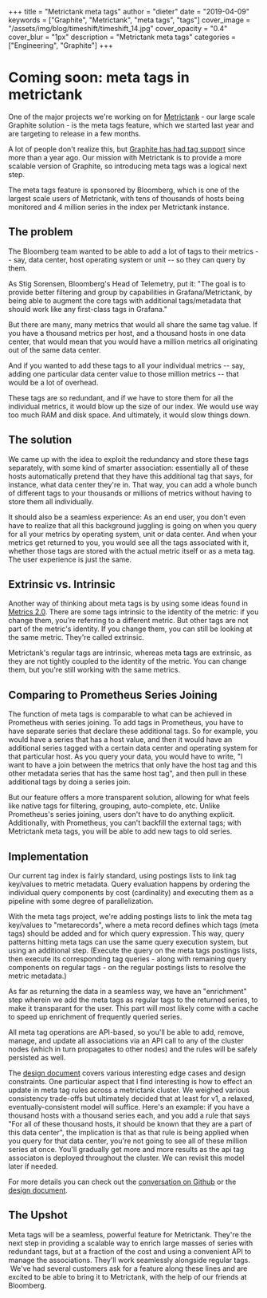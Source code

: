 +++
title = "Metrictank meta tags"
author = "dieter"
date = "2019-04-09"
keywords = ["Graphite", "Metrictank", "meta tags", "tags"]
cover_image = "/assets/img/blog/timeshift/timeshift_14.jpg"
cover_opacity = "0.4"
cover_blur = "1px"
description = "Metrictank meta tags"
categories = ["Engineering", "Graphite"]
+++

# Coming soon: meta tags in metrictank

One of the major projects we're working on for [Metrictank](https://github.com/grafana/metrictank/) - our large scale Graphite solution - is the meta tags feature, which we started last year and are targeting to release in a few months.

A lot of people don't realize this, but [Graphite has had tag support](https://grafana.com/blog/2018/01/11/graphite-1.1-teaching-an-old-dog-new-tricks/) since more than a year ago.
Our mission with Metrictank is to provide a more scalable version of Graphite, so introducing meta tags was a logical next step. 

The meta tags feature is sponsored by Bloomberg, which is one of the largest scale users of Metrictank, with tens of thousands of hosts being monitored and 4 million series in the index per Metrictank instance. 

## The problem

The Bloomberg team wanted to be able to add a lot of tags to their metrics -- say, data center, host operating system or unit -- so they can query by them. 

As Stig Sorensen, Bloomberg's Head of Telemetry, put it: "The goal is to provide better filtering and group by capabilities in Grafana/Metrictank, by being able to augment the core tags with additional tags/metadata that should work like any first-class tags in Grafana."

But there are many, many metrics that would all share the same tag value. If you have a thousand metrics per host, and a thousand hosts in one data center, that would mean that you would have a million metrics all originating out of the same data center.

And if you wanted to add these tags to all your individual metrics -- say, adding one particular data center value to those million metrics -- that would be a lot of overhead.

These tags are so redundant, and if we have to store them for all the individual metrics, it would blow up the size of our index. We would use way too much RAM and disk space. And ultimately, it would slow things down.

## The solution

We came up with the idea to exploit the redundancy and store these tags separately, with some kind of smarter association: essentially all of these hosts automatically pretend that they have this additional tag that says, for instance, what data center they're in. That way, you can add a whole bunch of different tags to your thousands or millions of metrics without having to store them all individually.

It should also be a seamless experience: As an end user, you don't even have to realize that all this background juggling is going on when you query for all your metrics by operating system, unit or data center. And when your metrics get returned to you, you would see all the tags associated with it, whether those tags are stored with the actual metric itself or as a meta tag. The user experience is just the same.

## Extrinsic vs. Intrinsic

Another way of thinking about meta tags is by using some ideas found in [Metrics 2.0](http://metrics20.org/). There are some tags intrinsic to the identity of the metric: if you change them, you’re referring to a different metric. But other tags are not part of the metric's identity. If you change them, you can still be looking at the same metric. They're called extrinsic.

Metrictank's regular tags are intrinsic, whereas meta tags are extrinsic, as they are not tightly coupled to the identity of the metric. You can change them, but you're still working with the same metrics.

## Comparing to Prometheus Series Joining

The function of meta tags is comparable to what can be achieved in Prometheus with series joining.
To add tags in Prometheus, you have to have separate series that declare these additional tags. So for example,
you would have a series that has a host value, and then it would have an additional series tagged with a certain data center and operating system for that particular host.
As you query your data, you would have to write, "I want to have a join between the metrics that only have the host tag and this other metadata series that has the same host tag",
and then pull in these additional tags by doing a series join.

But our feature offers a more transparent solution, allowing for what feels like native tags for filtering, grouping, auto-complete, etc. Unlike Prometheus's series joining, users don't have to do anything explicit. Additionally, with Prometheus, you can't backfill the external tags; with Metrictank meta tags, you will be able to add new tags to old series.

## Implementation

Our current tag index is fairly standard, using postings lists to link tag key/values to metric metadata.
Query evaluation happens by ordering the individual query components by cost (cardinality) and executing them as a pipeline with some degree of parallelization. 

With the meta tags project, we're adding postings lists to link the meta tag key/values to "metarecords", where a meta record defines which tags (meta tags) should be added and for which query expression.
This way, query patterns hitting meta tags can use the same query execution system, but using an additional step. (Execute the query on the meta tags postings lists, then execute its corresponding tag queries - along with remaining query components on regular tags - on the regular postings lists to resolve the metric metadata.)

As far as returning the data in a seamless way, we have an "enrichment" step wherein we add the meta tags as regular tags to the returned series, to make it transparant for the user.
This part will most likely come with a cache to speed up enrichment of frequently queried series.

All meta tag operations are API-based, so you'll be able to add, remove, manage, and update all associations via an API call to any of the cluster nodes (which in turn propagates to other nodes) and the rules will be safely persisted as well.

The [design document](https://docs.google.com/document/d/1Kk3QYd3X1yIEUcRFigEjdx23dgZMEH2lM4pmka9oAcc/edit#heading=h.4h32hax3yfmx) covers various interesting edge cases and design constraints. One particular aspect that I find interesting is how to effect an update in meta tag rules across a metrictank cluster. We weighed various consistency trade-offs but ultimately decided that at least for v1, a relaxed, eventually-consistent model will suffice. Here's an example: if you have a thousand hosts with a thousand series each, and you add a rule that says "For all of these thousand hosts, it should be known that they are a part of this data center", the implication is that as that rule is being applied when you query for that data center, you're not going to see all of these million series at once. You'll gradually get more and more results as the api tag associaton is deployed throughout the cluster. We can revisit this model later if needed.

For more details you can check out the [conversation on Github](https://github.com/grafana/metrictank/issues/660) or the [design document](https://docs.google.com/document/d/1Kk3QYd3X1yIEUcRFigEjdx23dgZMEH2lM4pmka9oAcc/edit#heading=h.4h32hax3yfmx).

## The Upshot

Meta tags will be a seamless, powerful feature for Metrictank. They're the next step in providing a scalable way to enrich large masses of series with redundant tags, but at a fraction of the cost and using a convenient API to manage the associations.  They'll work seamlessly alongside regular tags.  We've had several customers ask for a feature along these lines and are excited to be able to bring it to Metrictank, with the help of our friends at Bloomberg.

